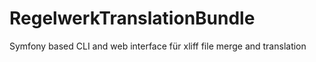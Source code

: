 RegelwerkTranslationBundle
==========================

Symfony based CLI and web interface für xliff file merge and translation
